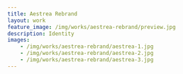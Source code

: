 ```yaml
---
title: Aestrea Rebrand
layout: work
feature_image: /img/works/aestrea-rebrand/preview.jpg
description: Identity
images:
    - /img/works/aestrea-rebrand/aestrea-1.jpg
    - /img/works/aestrea-rebrand/aestrea-2.jpg
    - /img/works/aestrea-rebrand/aestrea-3.jpg
---
```

